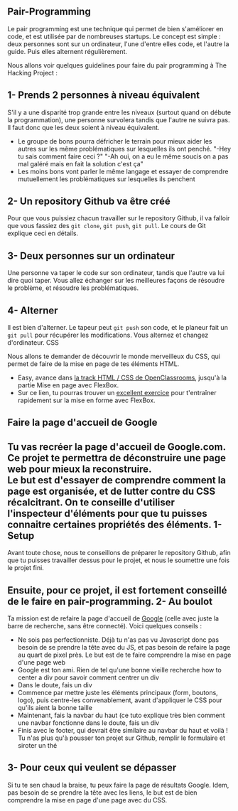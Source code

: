 
Pair-Programming
---------------------

Le pair programming est une technique qui permet de bien s'améliorer en code, et est utilisée par de nombreuses startups. Le concept est simple : deux personnes sont sur un ordinateur, l'une d'entre elles code, et l'autre la guide. Puis elles alternent régulièrement. <br>

Nous allons voir quelques guidelines pour faire du pair programming à The Hacking Project :

1- Prends 2 personnes à niveau équivalent
------------------------- 

S'il y a une disparité trop grande entre les niveaux (surtout quand on débute la programmation), une personne survolera tandis que l'autre ne suivra pas. Il faut donc que les deux soient à niveau équivalent.

* Le groupe de bons pourra défricher le terrain pour mieux aider les autres sur les même problématiques sur lesquelles ils ont penché. "-Hey tu sais comment faire ceci ?" "-Ah oui, on a eu le même soucis on a pas mal galéré mais en fait la solution c'est ça"
* Les moins bons vont parler le même langage et essayer de comprendre mutuellement les problématiques sur lesquelles ils penchent

2- Un repository Github va être créé
----------------------------

Pour que vous puissiez chacun travailler sur le repository Github, il va falloir que vous fassiez des `git clone`, `git push`, `git pull`. Le cours de Git explique ceci en détails.

3- Deux personnes sur un ordinateur
-------------------------------------

Une personne va taper le code sur son ordinateur, tandis que l'autre va lui dire quoi taper. Vous allez échanger sur les meilleures façons de résoudre le problème, et résoudre les problématiques.

4- Alterner
--------------------------------------

Il est bien d'alterner. Le tapeur peut `git push` son code, et le planeur fait un `git pull` pour récupérer les modifications. Vous alternez et changez d'ordinateur.
CSS

Nous allons te demander de découvrir le monde merveilleux du CSS, qui permet de faire de la mise en page de tes éléments HTML.

* Easy, avance dans [la track HTML / CSS de OpenClassrooms](https://openclassrooms.com/courses/apprenez-a-creer-votre-site-web-avec-html5-et-css3), jusqu'à la partie Mise en page avec FlexBox.
* Sur ce lien, tu pourras trouver un [excellent exercice](http://flexboxfroggy.com/) pour t'entraîner rapidement sur la mise en forme avec FlexBox.


Faire la page d'accueil de Google
--------------------------------

Tu vas recréer la page d'accueil de Google.com. Ce projet te permettra de déconstruire une page web pour mieux la reconstruire.<br> Le but est d'essayer de comprendre comment la page est organisée, et de lutter contre du CSS récalcitrant. On te conseille d'utiliser l'inspecteur d'éléments pour que tu puisses connaitre certaines propriétés des éléments.
1- Setup
--------------

Avant toute chose, nous te conseillons de préparer le repository Github, afin que tu puisses travailler dessus pour le projet, et nous le soumettre une fois le projet fini.<br>

Ensuite, pour ce projet, il est fortement conseillé de le faire en pair-programming.
2- Au boulot
-----------------

Ta mission est de refaire la page d'accueil de [Google](https://google.com) (celle avec juste la barre de recherche, sans être connecté). Voici quelques conseils :

* Ne sois pas perfectionniste. Déjà tu n'as pas vu Javascript donc pas besoin de se prendre la tête avec du JS, et pas besoin de refaire la page au quart de pixel près. Le but est de te faire comprendre la mise en page d'une page web
* Google est ton ami. Rien de tel qu'une bonne vieille recherche how to center a div pour savoir comment centrer un div
* Dans le doute, fais un div
* Commence par mettre juste les éléments principaux (form, boutons, logo), puis centre-les convenablement, avant d'appliquer le CSS pour qu'ils aient la bonne taille
* Maintenant, fais la navbar du haut (ce tuto explique très bien comment une navbar fonctionne dans le doute, fais un div
* Finis avec le footer, qui devrait être similaire au navbar du haut et voilà ! Tu n'as plus qu'à pousser ton projet sur Github, remplir le formulaire et siroter un thé

3- Pour ceux qui veulent se dépasser
--------------------------------------

Si tu te sen chaud la braise, tu peux faire la page de résultats Google. Idem, pas besoin de se prendre la tête avec les liens, le but est de bien comprendre la mise en page d'une page avec du CSS.


